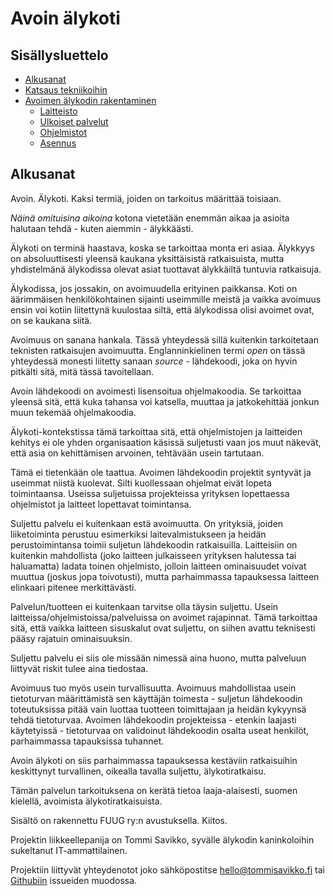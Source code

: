 # Avoin älykoti

## Sisällysluettelo

* [Alkusanat](README.md)
* [Katsaus tekniikoihin](tekniikat/README.md)
* [Avoimen älykodin rakentaminen](avoimen_alykodin_rakentaminen/README.md)
   * [Laitteisto](avoimen_alykodin_rakentaminen/laitteisto.md)
   * [Ulkoiset palvelut](avoimen_alykodin_rakentaminen/ulkoiset_palvelut.md)
   * [Ohjelmistot](avoimen_alykodin_rakentaminen/ohjelmistot.md)
   * [Asennus](avoimen_alykodin_rakentaminen/asennus.md)

## Alkusanat

Avoin. Älykoti. Kaksi termiä, joiden on tarkoitus määrittää toisiaan.

_Näinä omituisina aikoina_ kotona vietetään enemmän aikaa ja asioita halutaan tehdä - kuten aiemmin - älykkäästi.

Älykoti on terminä haastava, koska se tarkoittaa monta eri asiaa. Älykkyys on absoluuttisesti yleensä kaukana yksittäisistä ratkaisuista, mutta yhdistelmänä älykodissa olevat asiat tuottavat älykkäiltä tuntuvia ratkaisuja.

Älykodissa, jos jossakin, on avoimuudella erityinen paikkansa. Koti on äärimmäisen henkilökohtainen sijainti useimmille meistä ja vaikka avoimuus ensin voi kotiin liitettynä kuulostaa siltä, että älykodissa olisi avoimet ovat, on se kaukana siitä.

Avoimuus on sanana hankala. Tässä yhteydessä sillä kuitenkin tarkoitetaan teknisten ratkaisujen avoimuutta. Englanninkielinen termi _open_ on tässä yhteydessä monesti liitetty sanaan _source_ - lähdekoodi, joka on hyvin pitkälti sitä, mitä tässä tavoitellaan.

Avoin lähdekoodi on avoimesti lisensoitua ohjelmakoodia. Se tarkoittaa yleensä sitä, että kuka tahansa voi katsella, muuttaa ja jatkokehittää jonkun muun tekemää ohjelmakoodia.

Älykoti-kontekstissa tämä tarkoittaa sitä, että ohjelmistojen ja laitteiden kehitys ei ole yhden organisaation käsissä suljetusti vaan jos muut näkevät, että asia on kehittämisen arvoinen, tehtävään usein tartutaan.

Tämä ei tietenkään ole taattua. Avoimen lähdekoodin projektit syntyvät ja useimmat niistä kuolevat. Silti kuollessaan ohjelmat eivät lopeta toimintaansa. Useissa suljetuissa projekteissa yrityksen lopettaessa ohjelmistot ja laitteet lopettavat toimintansa.

Suljettu palvelu ei kuitenkaan estä avoimuutta. On yrityksiä, joiden liiketoiminta perustuu esimerkiksi laitevalmistukseen ja heidän perustoimintansa toimii suljetun lähdekoodin ratkaisuilla. Laitteisiin on kuitenkin mahdollista (joko laitteen julkaisseen yrityksen halutessa tai haluamatta) ladata toinen ohjelmisto, jolloin laitteen ominaisuudet voivat muuttua (joskus jopa toivotusti), mutta parhaimmassa tapauksessa laitteen elinkaari pitenee merkittävästi.

Palvelun/tuotteen ei kuitenkaan tarvitse olla täysin suljettu. Usein laitteissa/ohjelmistoissa/palveluissa on avoimet rajapinnat. Tämä tarkoittaa sitä, että vaikka laitteen sisuskalut ovat suljettu, on siihen avattu teknisesti pääsy rajatuin ominaisuuksin.

Suljettu palvelu ei siis ole missään nimessä aina huono, mutta palveluun liittyvät riskit tulee aina tiedostaa.

Avoimuus tuo myös usein turvallisuutta. Avoimuus mahdollistaa usein tietoturvan määrittämistä sen käyttäjän toimesta - suljetun lähdekoodin toteutuksissa pitää vain luottaa tuotteen toimittajaan ja heidän kykyynsä tehdä tietoturvaa. Avoimen lähdekoodin projekteissa - etenkin laajasti käytetyissä - tietoturvaa on validoinut lähdekoodin osalta useat henkilöt, parhaimmassa tapauksissa tuhannet.

Avoin älykoti on siis parhaimmassa tapauksessa kestäviin ratkaisuihin keskittynyt turvallinen, oikealla tavalla suljettu, älykotiratkaisu.

Tämän palvelun tarkoituksena on kerätä tietoa laaja-alaisesti, suomen kielellä, avoimista älykotiratkaisuista.

Sisältö on rakennettu FUUG ry:n avustuksella. Kiitos.

Projektin liikkeellepanija on Tommi Savikko, syvälle älykodin kaninkoloihin sukeltanut IT-ammattilainen.

Projektiin liittyvät yhteydenotot joko sähköpostitse hello@tommisavikko.fi tai [Githubiin](https://github.com/avoinalykoti/avoinalykoti) issueiden muodossa.
